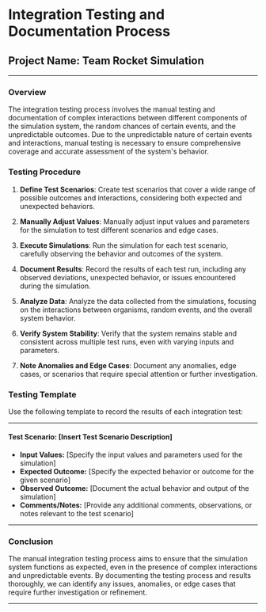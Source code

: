 # Integration Testing and Documentation Process

## Project Name: Team Rocket Simulation

---

### Overview

The integration testing process involves the manual testing and documentation of complex interactions between different components of the simulation system, the random chances of certain events, and the unpredictable outcomes. Due to the unpredictable nature of certain events and interactions, manual testing is necessary to ensure comprehensive coverage and accurate assessment of the system's behavior.

### Testing Procedure


1. **Define Test Scenarios**: Create test scenarios that cover a wide range of possible outcomes and interactions, considering both expected and unexpected behaviors.

3. **Manually Adjust Values**: Manually adjust input values and parameters for the simulation to test different scenarios and edge cases.

4. **Execute Simulations**: Run the simulation for each test scenario, carefully observing the behavior and outcomes of the system.

5. **Document Results**: Record the results of each test run, including any observed deviations, unexpected behavior, or issues encountered during the simulation.

6. **Analyze Data**: Analyze the data collected from the simulations, focusing on the interactions between organisms, random events, and the overall system behavior.

7. **Verify System Stability**: Verify that the system remains stable and consistent across multiple test runs, even with varying inputs and parameters.

8. **Note Anomalies and Edge Cases**: Document any anomalies, edge cases, or scenarios that require special attention or further investigation.

### Testing Template

Use the following template to record the results of each integration test:

---

#### Test Scenario: [Insert Test Scenario Description]

- **Input Values:** [Specify the input values and parameters used for the simulation]
- **Expected Outcome:** [Specify the expected behavior or outcome for the given scenario]
- **Observed Outcome:** [Document the actual behavior and output of the simulation]
- **Comments/Notes:** [Provide any additional comments, observations, or notes relevant to the test scenario]

---

### Conclusion

The manual integration testing process aims to ensure that the simulation system functions as expected, even in the presence of complex interactions and unpredictable events. By documenting the testing process and results thoroughly, we can identify any issues, anomalies, or edge cases that require further investigation or refinement.

---
